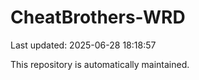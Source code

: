 # CheatBrothers-WRD

Last updated: 2025-06-28 18:18:57

This repository is automatically maintained.
